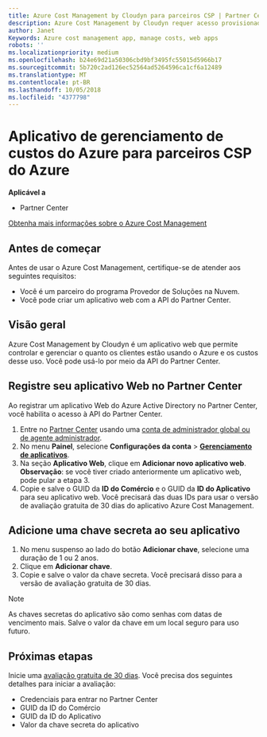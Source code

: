 ```yaml
---
title: Azure Cost Management by Cloudyn para parceiros CSP | Partner Center
description: Azure Cost Management by Cloudyn requer acesso provisionado à API do Partner Center.
author: Janet
Keywords: Azure cost management app, manage costs, web apps
robots: ''
ms.localizationpriority: medium
ms.openlocfilehash: b24e69d21a50306cbd9bf3495fc55015d5966b17
ms.sourcegitcommit: 5b720c2ad126ec52564ad5264596ca1cf6a12489
ms.translationtype: MT
ms.contentlocale: pt-BR
ms.lasthandoff: 10/05/2018
ms.locfileid: "4377798"
---
```

# <a name="azure-cost-management-app-for-azure-csp-partners"></a>Aplicativo de gerenciamento de custos do Azure para parceiros CSP do Azure  

**Aplicável a**

-  Partner Center

[Obtenha mais informações sobre o Azure Cost Management](https://go.microsoft.com/fwlink/p/?linkid=857893)

## <a name="before-you-begin"></a>Antes de começar
Antes de usar o Azure Cost Management, certifique-se de atender aos seguintes requisitos:

- Você é um parceiro do programa Provedor de Soluções na Nuvem.
- Você pode criar um aplicativo web com a API do Partner Center.

## <a name="overview"></a>Visão geral

Azure Cost Management by Cloudyn é um aplicativo web que permite controlar e gerenciar o quanto os clientes estão usando o Azure e os custos desse uso. Você pode usá-lo por meio da API do Partner Center.

## <a name="register-your-web-app-in-the-partner-center"></a>Registre seu aplicativo Web no Partner Center
Ao registrar um aplicativo Web do Azure Active Directory no Partner Center, você habilita o acesso à API do Partner Center. 
1.  Entre no [Partner Center](https://partnercenter.microsoft.com/en-us/pcv/dashboard/overview) usando uma [conta de administrador global ou de agente administrador](create-user-accounts-and-set-permissions.md).
2.  No menu **Painel**, selecione **Configurações da conta** &gt; **[Gerenciamento de aplicativos](https://partnercenter.microsoft.com/en-us/pcv/apiintegration/appmanagement)**.
3.  Na seção **Aplicativo Web**, clique em **Adicionar novo aplicativo web**.
<br> **Observação**: se você tiver criado anteriormente um aplicativo web, pode pular a etapa 3.
4.  Copie e salve o GUID da **ID do Comércio** e o GUID da **ID do Aplicativo** para seu aplicativo web. Você precisará das duas IDs para usar o versão de avaliação gratuita de 30 dias do aplicativo Azure Cost Management.

## <a name="add-a-secret-key-to-your-app"></a>Adicione uma chave secreta ao seu aplicativo
1.  No menu suspenso ao lado do botão **Adicionar chave**, selecione uma duração de 1 ou 2 anos.
2.  Clique em **Adicionar chave**. 
3.  Copie e salve o valor da chave secreta. Você precisará disso para a versão de avaliação gratuita de 30 dias.<br>
> [!NOTE]  
> As chaves secretas do aplicativo são como senhas com datas de vencimento mais. Salve o valor da chave em um local seguro para uso futuro.

## <a name="next-steps"></a>Próximas etapas
Inicie uma [avaliação gratuita de 30 dias](https://go.microsoft.com/fwlink/?linkid=857895).
Você precisa dos seguintes detalhes para iniciar a avaliação:
- Credenciais para entrar no Partner Center
- GUID da ID do Comércio
- GUID da ID do Aplicativo
- Valor da chave secreta do aplicativo
